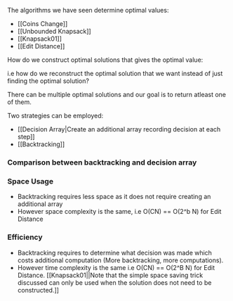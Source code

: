 The algorithms we have seen determine optimal values:
- [[Coins Change]]
- [[Unbounded Knapsack]]
- [[Knapsack01]]
- [[Edit Distance]]

How do we construct optimal solutions that gives the optimal value:

i.e how do we reconstruct the optimal solution that we want instead of just finding the optimal solution?

There can be multiple optimal solutions and our goal is to return atleast one of them.

Two strategies can be employed:

- [[Decision Array|Create an additional array recording decision at each step]]
- [[Backtracking]]

### Comparison between backtracking and decision array

### Space Usage
- Backtracking requires less space as it does not require creating an additional array
- However space complexity is the same, i.e O(CN) == O(2^b N) for Edit Distance
### Efficiency
- Backtracking requires to determine what decision was made which costs additional computation (More backtracking, more computations).
- However time complexity is the same i.e O(CN) == O(2^B N) for Edit Distance.
[[Knapsack01||Note that the simple space saving trick discussed can only be used when the solution does not need to be constructed.]]
